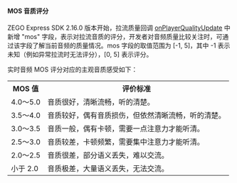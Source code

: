 #### MOS 音质评分

ZEGO Express SDK 2.16.0 版本开始，拉流质量回调 [onPlayerQualityUpdate](@onPlayerQualityUpdate) 中新增 "mos" 字段，表示对拉流音质的评分，开发者对音频质量比较关注时，可通过该字段了解当前音频的质量情况。mos 字段的取值范围为 [-1, 5]，其中 -1 表示未知（例如异常拉流时无法评分），[0, 5] 表示评分。

实时音频 MOS 评分对应的主观音质感受如下：

<table>
  <colgroup>
    <col>
    <col>
  </colgroup>
  <tbody><tr>
    <th>MOS 值</th>
    <th>评价标准</th>
  </tr>
  <tr>
    <td>4.0～5.0</td>
    <td>音质很好，清晰流畅，听的清楚。</td>
  </tr>
  <tr>
    <td>3.5～4.0</td>
    <td>音质较好，偶有音质损伤，但依然清晰流畅，听的清楚。</td>
  </tr>
  <tr>
    <td>3.0～3.5</td>
    <td>音质一般，偶有卡顿，需要一点注意力才能听清。</td>
  </tr>
  <tr>
    <td>2.5～3.0</td>
    <td>音质较差，卡顿频繁，需要集中注意力才能听清。</td>
  </tr>
  <tr>
    <td>2.0～2.5</td>
    <td>音质很差，部分语义丢失，难以交流。</td>
  </tr>
  <tr>
    <td>小于 2.0</td>
    <td>音质极差，大量语义丢失，无法交流。</td>
  </tr>
</tbody></table>
